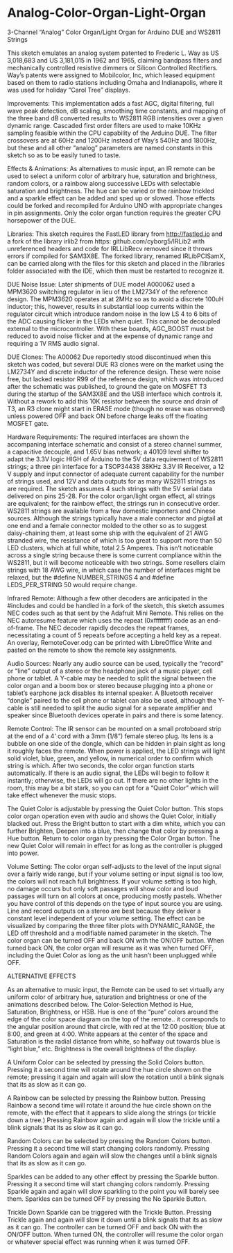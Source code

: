 # Analog-Color-Organ-Light-Organ
3-Channel “Analog” Color Organ/Light Organ for Arduino DUE and WS2811 Strings

This sketch emulates an analog system patented to Frederic L. Way as US 3,018,683 and US
3,181,015 in 1962 and 1965, claiming bandpass filters and mechanically controlled resistive
dimmers or Silicon Controlled Rectifiers. Way’s patents were assigned to Mobilcolor, Inc,
which leased equipment based on them to radio stations including Omaha and Indianapolis,
where it was used for holiday “Carol Tree” displays.

Improvements: This implementation adds a fast AGC, digital filtering, full wave peak
detection, dB scaling, smoothing time constants, and mapping of the three band dB converted
results to WS2811 RGB intensities over a given dynamic range. Cascaded first order filters
are used to make 10KHz sampling feasible within the CPU capability of the Arduino DUE.
The filter crossovers are at 60Hz and 1200Hz instead of Way’s 540Hz and 1800Hz, but these
and all other “analog” parameters are named constants in this sketch so as to be easily tuned
to taste.

Effects & Animations: As alternatives to music input, an IR remote can be used to select a
uniform color of arbitrary hue, saturation and brightness, random colors, or a rainbow along
successive LEDs with selectable saturation and brightness. The hue can be varied or the
rainbow trickled and a sparkle effect can be added and sped up or slowed. Those effects
could be forked and recompiled for Arduino UNO with appropriate changes in pin
assignments. Only the color organ function requires the greater CPU horsepower of the DUE.

Libraries: This sketch requires the FastLED library from http://fastled.io and a fork of the
library irlib2 from https: github.com/cyborg5/IRLib2 with unreferenced headers and code for
IRLLibRecv removed since it throws errors if compiled for SAM3X8E. The forked library,
renamed IRLibPCISamX, can be carried along with the files for this sketch and placed in the
/libraries folder associated with the IDE, which then must be restarted to recognize it.

DUE Noise Issue: Later shipments of DUE model A000062 used a MPM3620 switching
regulator in lieu of the LM2734Y of the reference design. The MPM3620 operates at at 2MHz
so as to avoid a discrete 100uH inductor; this, however, results in substantial loop currents
within the regulator circuit which introduce random noise in the low LS 4 to 6 bits of the ADC
causing flicker in the LEDs when quiet. This cannot be decoupled external to the
microcontroller. With these boards, AGC_BOOST must be reduced to avoid noise flicker and
at the expense of dynamic range and requiring a 1V RMS audio signal.

DUE Clones: The A00062 Due reportedly stood discontinued when this sketch
was coded, but several DUE R3 clones were on the market using the LM2734Y and discrete
inductor of the reference design. These were noise free, but lacked resistor R99 of the
reference design, which was introduced after the schematic was published, to ground the
gate on MOSFET T3 during the startup of the SAM3X8E and the USB interface which
controls it. Without a rework to add this 10K resistor between the source and drain of T3, an
R3 clone might start in ERASE mode (though no erase was observed) unless powered OFF
and back ON before charge leaks off the floating MOSFET gate.

Hardware Requirements: The required interfaces are shown the accompaning interface schematic and
consist of a stereo channel summer, a capacitive decouple, and 1.65V bias network; a 40109
level shifter to adapt the 3.3V logic HIGH of Arduino to the 5V data requirement of WS2811
strings; a three pin interface for a TSOP34438 38KHz 3.3V IR Receiver, a 12 V supply and
input connector of adequate current capability for the number of strings used, and 12V and
data outputs for as many WS2811 strings as are required. The sketch assumes 4 such
strings with the 5V serial data delivered on pins 25-28. For the color organ/light organ effect,
all strings are equivalent; for the rainbow effect, the strings run in consecutive order.
WS2811 strings are available from a few domestic importers and Chinese sources. Although
the strings typically have a male connector and pigtail at one end and a female connector
molded to the other so as to suggest daisy-chaining them, at least some ship with the
equivalent of 21 AWG stranded wire, the resistance of which is too great to support more than
50 LED clusters, which at full white, total 2.5 Amperes. This isn’t noticeable across a single
string because there is some current compliance within the WS2811, but it will become
noticeable with two strings. Some resellers claim strings with 18 AWG wire, in which case the
number of interfaces might be relaxed, but the #define NUMBER_STRINGS 4 and #define
LEDS_PER_STRING 50 would require change.

Infrared Remote: Although a few other decoders are anticipated in the #includes and could
be handled in a fork of the sketch, this sketch assumes NEC codes such as that sent by the
Adafruit Mini Remote. This relies on the NEC autoresume feature which uses the repeat
(0xffffffff) code as an end-of-frame. The NEC decoder rapidly decodes the repeat frames,
necessitating a count of 5 repeats before accepting a held key as a repeat. An overlay,
RemoteCover.odg can be printed with LibreOffice Write and pasted on the remote to show
the remote key assignments.

Audio Sources: Nearly any audio source can be used, typically the “record” or “line” output
of a stereo or the headphone jack of a music player, cell phone or tablet. A Y-cable may be
needed to split the signal between the color organ and a boom box or stereo because
plugging into a phone or tablet’s earphone jack disables its internal speaker. A Bluetooth
receiver “dongle” paired to the cell phone or tablet can also be used, although the Y-cable is
still needed to split the audio signal for a separate amplifier and speaker since Bluetooth
devices operate in pairs and there is some latency.

Remote Control: The IR sensor can be mounted on a small protoboard strip at the end of a
4’ cord with a 3mm (1/8”) female stereo plug. Its lens is a bubble on one side of the dongle,
which can be hidden in plain sight as long it roughly faces the remote.
When power is applied, the LED strings will light solid violet, blue, green, and yellow, in
numerical order to confirm which string is which. After two seconds, the color organ function
starts automatically. If there is an audio signal, the LEDs will begin to follow it instantly;
otherwise, the LEDs will go out. If there are no other lights in the room, this may be a bit stark,
so you can opt for a “Quiet Color” which will take effect whenever the music stops.

The Quiet Color is adjustable by pressing the Quiet Color button. This stops color organ
operation even with audio and shows the Quiet Color, initially blacked out. Press the Bright
button to start with a dim white, which you can further Brighten, Deepen into a blue, then
change that color by pressing a Hue button. Return to color organ by pressing the Color
Organ button. The new Quiet Color will remain in effect for as long as the controller is
plugged into power.

Volume Setting: The color organ self-adjusts to the level of the input signal over a fairly wide
range, but if your volume setting or input signal is too low, the colors will not reach full
brightness. If your volume setting is too high, no damage occurs but only soft passages will
show color and loud passages will turn on all colors at once, producing mostly pastels.
Whether you have control of this depends on the type of input source you are using. Line and
record outputs on a stereo are best because they deliver a constant level independent of your
volume setting. The effect can be visualized by comparing the three filter plots with
DYNAMIC_RANGE, the LED off threshold and a modifiable named parameter in the sketch.
The color organ can be turned OFF and back ON with the ON/OFF button. When turned
back ON, the color organ will resume as it was when turned OFF, including the Quiet Color as
long as the unit hasn’t been unplugged while OFF.

ALTERNATIVE EFFECTS

As an alternative to music input, the Remote can be used to set virtually any uniform color of
arbitrary hue, saturation and brightness or one of the animations described below.
The Color-Selection Method is Hue, Saturation, Brightness, or HSB. Hue is one of the
“pure” colors around the edge of the color space diagram on the top of the remote.. it
corresponds to the angular position around that circle, with red at the 12:00 position; blue at
8:00, and green at 4:00. White appears at the center of the space and Saturation is the radial
distance from white, so halfway out towards blue is “light blue,” etc. Brightness is the overall
brightness of the display.

A Uniform Color can be selected by pressing the Solid Colors button. Pressing it a second
time will rotate around the hue circle shown on the remote; pressing it again and again will
slow the rotation until a blink signals that its as slow as it can go.

A Rainbow can be selected by pressing the Rainbow button. Pressing Rainbow a second
time will rotate it around the hue circle shown on the remote, with the effect that it appears to
slide along the strings (or trickle down a tree.) Pressing Rainbow again and again will slow
the trickle until a blink signals that its as slow as it can go.

Random Colors can be selected by pressing the Random Colors button. Pressing it a
second time will start changing colors randomly. Pressing Random Colors again and again
will slow the changes until a blink signals that its as slow as it can go.

Sparkles can be added to any other effect by pressing the Sparkle button. Pressing it a
second time will start changing colors randomly. Pressing Sparkle again and again will slow
sparkling to the point you will barely see them. Sparkles can be turned OFF by pressing the
No Sparkle Button.

Trickle Down Sparkle can be triggered with the Trickle Button. Pressing Trickle again and
again will slow it down until a blink signals that its as slow as it can go.
The controller can be turned OFF and back ON with the ON/OFF button. When turned ON,
the controller will resume the color organ or whatever special effect was running when it was
turned OFF.
